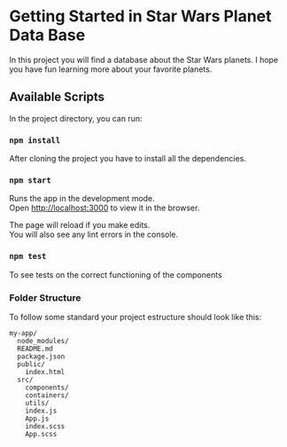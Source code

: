 # Getting Started in Star Wars Planet Data Base
In this project you will find a database about the Star Wars planets. I hope you have fun learning more about your favorite planets.

## Available Scripts
In the project directory, you can run:

### `npm install`
After cloning the project you have to install all the dependencies.
### `npm start`

Runs the app in the development mode.\
Open [http://localhost:3000](http://localhost:3000) to view it in the browser.

The page will reload if you make edits.\
You will also see any lint errors in the console.

### `npm test`

To see tests on the correct functioning of the components

### Folder Structure

To follow some standard your project estructure should look like this:

```
my-app/
  node_modules/
  README.md
  package.json
  public/
    index.html
  src/
    components/
    containers/
    utils/
    index.js
    App.js
    index.scss
    App.scss
```
